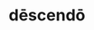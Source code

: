 ---
title: dēscendō
meaning: to go down, climb down
pos: verb
inf: dēscendere
secondppstem: dēscend
infend: ere
thirdpp: dēscendī
fourthpp: dēscēnsūrus
conjugation: third
derivative: descent
six: y
---